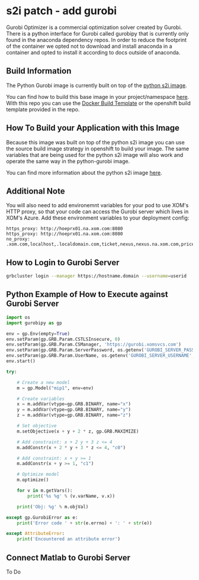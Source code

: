 # s2i patch - add gurobi

Gurobi Optimizer is a commercial optimization solver created by Gurobi. There is a python interface for Gurobi called gurobipy that is currently only found in the anaconda dependency repos. In order to reduce the footprint of the container we opted not to download and install anaconda in a container and opted to install it according to docs outside of anaconda.

## Build Information

The Python Gurobi image is currently built on top of the [python s2i image](https://docs.openshift.com/container-platform/3.11/using_images/s2i_images/python.html#overview). 

You can find how to build this base image in your project/namespace [here](). With this repo you can use the [Docker Build Template]() or the openshift build template provided in the repo.

## How To Build your Application with this Image

Because this image was built on top of the python s2i image you can use the source build image strategy in openshift to build your image. The same variables that are being used for the python s2i image will also work and operate the same way in the python-gurobi image.

You can find more information about the python s2i image [here](https://docs.openshift.com/container-platform/3.11/using_images/s2i_images/python.html#using-images-python-configuration).

## Additional Note

You will also need to add environemnt variables for your pod to use XOM's HTTP proxy, so that your code can access the Gurobi server which lives in XOM's Azure. Add these environment variables to your deployment config:

```
https_proxy: http://hoeprx01.na.xom.com:8080
https_proxy: http://hoeprx01.na.xom.com:8080
no_proxy: .xom.com,localhost,.localdomain.com,ticket,nexus,nexus.na.xom.com,pricesweb
```

## How to Login to Gurobi Server
```bash
grbcluster login --manager https://hostname.domain --username=userid
```

## Python Example of How to Execute against Gurobi Server

```python
import os
import gurobipy as gp

env = gp.Env(empty=True)
env.setParam(gp.GRB.Param.CSTLSInsecure, 0)
env.setParam(gp.GRB.Param.CSManager, 'https://gurobi.xomsvcs.com')
env.setParam(gp.GRB.Param.ServerPassword, os.getenv('GUROBI_SERVER_PASSWORD', 'pass'))
env.setParam(gp.GRB.Param.UserName, os.getenv('GUROBI_SERVER_USERNAME', 'gurobi'))
env.start()

try:

    # Create a new model
    m = gp.Model("mip1", env=env)

    # Create variables
    x = m.addVar(vtype=gp.GRB.BINARY, name="x")
    y = m.addVar(vtype=gp.GRB.BINARY, name="y")
    z = m.addVar(vtype=gp.GRB.BINARY, name="z")

    # Set objective
    m.setObjective(x + y + 2 * z, gp.GRB.MAXIMIZE)

    # Add constraint: x + 2 y + 3 z <= 4
    m.addConstr(x + 2 * y + 3 * z <= 4, "c0")

    # Add constraint: x + y >= 1
    m.addConstr(x + y >= 1, "c1")

    # Optimize model
    m.optimize()

    for v in m.getVars():
        print('%s %g' % (v.varName, v.x))

    print('Obj: %g' % m.objVal)

except gp.GurobiError as e:
    print('Error code ' + str(e.errno) + ': ' + str(e))

except AttributeError:
    print('Encountered an attribute error')
```
## Connect Matlab to Gurobi Server
To Do